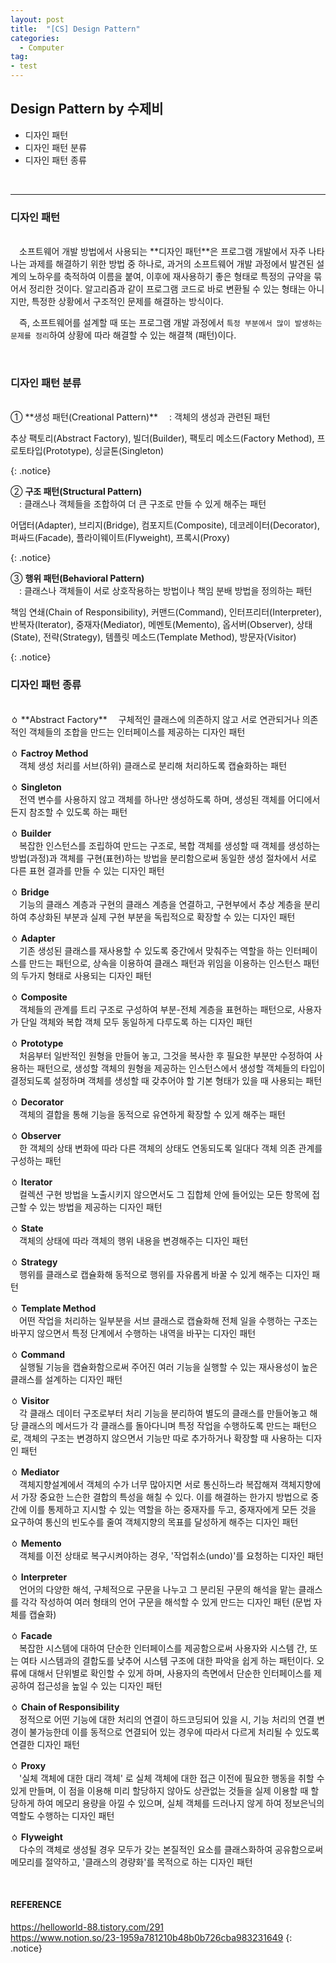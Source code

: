 ```yaml
---
layout: post
title:  "[CS] Design Pattern"
categories:
  - Computer
tag:
- test 
---
```


## Design Pattern by 수제비

* 디자인 패턴 
* 디자인 패턴 분류 
* 디자인 패턴 종류  
<br>

<hr>

### 디자인 패턴
<br>
　소프트웨어 개발 방법에서 사용되는 **디자인 패턴**은 프로그램 개발에서 자주 나타나는 과제를 해결하기 위한 방법 중 하나로, 과거의 소프트웨어 개발 과정에서 발견된 설계의 노하우를 축적하여 이름을 붙여, 이후에 재사용하기 좋은 형태로 특정의 규약을 묶어서 정리한 것이다. 알고리즘과 같이 프로그램 코드로 바로 변환될 수 있는 형태는 아니지만, 특정한 상황에서 구조적인 문제를 해결하는 방식이다.

　즉, 소프트웨어를 설계할 때 또는 프로그램 개발 과정에서 `특정 부분에서 많이 발생하는 문제를 정리`하여 상황에 따라 해결할 수 있는 해결책 (패턴)이다.

<br>

### 디자인 패턴 분류
<br>
① **생성 패턴(Creational Pattern)**  
　: 객체의 생성과 관련된 패턴
<p>
추상 팩토리(Abstract Factory), 빌더(Builder), 팩토리 메소드(Factory Method), 프로토타입(Prototype), 싱글톤(Singleton)
</p>
{: .notice}

② **구조 패턴(Structural Pattern)**  
　: 클래스나 객체들을 조합하여 더 큰 구조로 만들 수 있게 해주는 패턴
<p>
어댑터(Adapter), 브리지(Bridge), 컴포지트(Composite), 데코레이터(Decorator), 퍼싸드(Facade), 플라이웨이트(Flyweight), 프록시(Proxy)
</p>
{: .notice}

③ **행위 패턴(Behavioral Pattern)**  
　: 클래스나 객체들이 서로 상호작용하는 방법이나 책임 분배 방법을 정의하는 패턴
<p>
책임 연쇄(Chain of Responsibility), 커맨드(Command), 인터프리터(Interpreter), 반복자(Iterator), 중재자(Mediator), 메멘토(Memento), 옵서버(Observer), 상태(State), 전략(Strategy), 템플릿 메소드(Template Method), 방문자(Visitor)
</p>
{: .notice}

<br>

### 디자인 패턴 종류
<br>
ㆁ **Abstract Factory**  
　구체적인 클래스에 의존하지 않고 서로 연관되거나 의존적인 객체들의 조합을 만드는 인터페이스를 제공하는 디자인 패턴

ㆁ **Factroy Method**  
　객체 생성 처리를 서브(하위) 클래스로 분리해 처리하도록 캡슐화하는 패턴

ㆁ **Singleton**  
　전역 변수를 사용하지 않고 객체를 하나만 생성하도록 하며, 생성된 객체를 어디에서든지 참조할 수 있도록 하는 패턴

ㆁ **Builder**  
　복잡한 인스턴스를 조립하여 만드는 구조로, 복합 객체를 생성할 때 객체를 생성하는 방법(과정)과 객체를 구현(표현)하는 방법을 분리함으로써 동일한 생성 절차에서 서로 다른 표현 결과를 만들 수 있는 디자인 패턴

ㆁ **Bridge**  
　기능의 클래스 계층과 구현의 클래스 계층을 연결하고, 구현부에서 추상 계층을 분리하여 추상화된 부분과 실제 구현 부분을 독립적으로 확장할 수 있는 디자인 패턴

ㆁ **Adapter**  
　기존 생성된 클래스를 재사용할 수 있도록 중간에서 맞춰주는 역할을 하는 인터페이스를 만드는 패턴으로, 상속을 이용하여 클래스 패턴과 위임을 이용하는 인스턴스 패턴의 두가지 형태로 사용되는 디자인 패턴

ㆁ **Composite**  
　객체들의 관계를 트리 구조로 구성하여 부분-전체 계층을 표현하는 패턴으로, 사용자가 단일 객체와 복합 객체 모두 동일하게 다루도록 하는 디자인 패턴

ㆁ **Prototype**  
　처음부터 일반적인 원형을 만들어 놓고, 그것을 복사한 후 필요한 부분만 수정하여 사용하는 패턴으로, 생성할 객체의 원형을 제공하는 인스턴스에서 생성할 객체들의 타입이 결정되도록 설정하며 객체를 생성할 때 갖추어야 할 기본 형태가 있을 때 사용되는 패턴

ㆁ **Decorator**  
　객체의 결합을 통해 기능을 동적으로 유연하게 확장할 수 있게 해주는 패턴

ㆁ **Observer**  
　한 객체의 상태 변화에 따라 다른 객체의 상태도 연동되도록 일대다 객체 의존 관계를 구성하는 패턴

ㆁ **Iterator**  
　컬렉션 구현 방법을 노출시키지 않으면서도 그 집합체 안에 들어있는 모든 항목에 접근할 수 있는 방법을 제공하는 디자인 패턴

ㆁ **State**  
　객체의 상태에 따라 객체의 행위 내용을 변경해주는 디자인 패턴

ㆁ **Strategy**  
　행위를 클래스로 캡슐화해 동적으로 행위를 자유롭게 바꿀 수 있게 해주는 디자인 패턴

ㆁ **Template Method**  
　어떤 작업을 처리하는 일부분을 서브 클래스로 캡슐화해 전체 일을 수행하는 구조는 바꾸지 않으면서 특정 단계에서 수행하는 내역을 바꾸는 디자인 패턴

ㆁ **Command**  
　실행될 기능을 캡슐화함으로써 주어진 여러 기능을 실행할 수 있는 재사용성이 높은 클래스를 설계하는 디자인 패턴

ㆁ **Visitor**  
　각 클래스 데이터 구조로부터 처리 기능을 분리하여 별도의 클래스를 만들어놓고 해당 클래스의 메서드가 각 클래스를 돌아다니며 특정 작업을 수행하도록 만드는 패턴으로, 객체의 구조는 변경하지 않으면서 기능만 따로 추가하거나 확장할 때 사용하는 디자인 패턴

ㆁ **Mediator**  
　객체지향설계에서 객체의 수가 너무 많아지면 서로 통신하느라 복잡해져 객체지향에서 가장 중요한 느슨한 결합의 특성을 해칠 수 있다. 이를 해결하는 한가지 방법으로 중간에 이를 통제하고 지시할 수 있는 역할을 하는 중재자를 두고, 중재자에게 모든 것을 요구하여 통신의 빈도수를 줄여 객체지향의 목표를 달성하게 해주는 디자인 패턴

ㆁ **Memento**  
　객체를 이전 상태로 복구시켜야하는 경우, '작업취소(undo)'를 요청하는 디자인 패턴

ㆁ **Interpreter**  
　언어의 다양한 해석, 구체적으로 구문을 나누고 그 분리된 구문의 해석을 맡는 클래스를 각각 작성하여 여러 형태의 언어 구문을 해석할 수 있게 만드는 디자인 패턴 (문법 자체를 캡슐화)

ㆁ **Facade**  
　복잡한 시스템에 대하여 단순한 인터페이스를 제공함으로써 사용자와 시스템 간, 또는 여타 시스템과의 결합도를 낮추어 시스템 구조에 대한 파악을 쉽게 하는 패턴이다. 오류에 대해서 단위별로 확인할 수 있게 하며, 사용자의 측면에서 단순한 인터페이스를 제공하여 접근성을 높일 수 있는 디자인 패턴

ㆁ **Chain of Responsibility**  
　정적으로 어떤 기능에 대한 처리의 연결이 하드코딩되어 있을 시, 기능 처리의 연결 변경이 불가능한데 이를 동적으로 연결되어 있는 경우에 따라서 다르게 처리될 수 있도록 연결한 디자인 패턴

ㆁ **Proxy**  
　'실체 객체에 대한 대리 객체' 로 실체 객체에 대한 접근 이전에 필요한 행동을 취할 수 있게 만들며, 이 점을 이용해 미리 할당하지 않아도 상관없는 것들을 실제 이용할 때 할당하게 하여 메모리 용량을 아낄 수 있으며, 실체 객체를 드러나지 않게 하여 정보은닉의 역할도 수행하는 디자인 패턴

ㆁ **Flyweight**  
　다수의 객체로 생성될 경우 모두가 갖는 본질적인 요소를 클래스화하여 공유함으로써 메모리를 절약하고, '클래스의 경량화'를 목적으로 하는 디자인 패턴

<br>

#### REFERENCE
https://helloworld-88.tistory.com/291 <br>
https://www.notion.so/23-1959a781210b48b0b726cba983231649 
{: .notice}